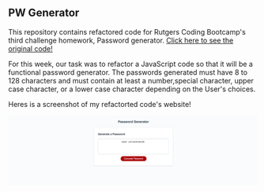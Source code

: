 ## PW Generator
This repository contains refactored code for Rutgers Coding Bootcamp's third challenge homework, Password generator.
[Click here to see the original code!](https://github.com/coding-boot-camp/friendly-parakeet)

For this week, our task was to refactor a JavaScript code so that it will be a functional password generator. The passwords generated must have 8 to 128 characters and must contain at least a number,special character, upper case character, or a lower case character depending on the User's choices.

Heres is a screenshot of my refactorted code's website!

![Website Screenshot](/assets/images/PWGenerator.png)
